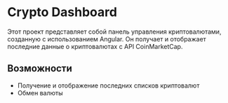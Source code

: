 # Crypto Dashboard

Этот проект представляет собой панель управления криптовалютами, созданную с использованием Angular. Он получает и отображает последние данные о криптовалютах с API CoinMarketCap.

## Возможности

- Получение и отображение последних списков криптовалют
- Обмен валюты
